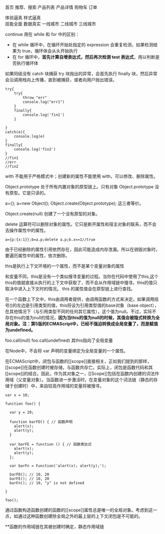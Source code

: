 首页 推荐、搜索  产品列表 产品详情  购物车 订单

体验逼真   样式逼真  
技能全面
数据真实
一线城市 
二线城市
三线城市

continue 用在 while 和 for 中的区别：



- 在 while 循环中，在循环开始处指定的 expression 会重复检测，如果检测结果为 true，循环体会从头开始执行
- 在 for 循环中，**首先计算自增表达式，然后再次检测 test 表达式**，用以判断是否执行循环体
 


如果同级没有 catch 块捕获 try 块抛出的异常，会首先执行 finally 块，然后异常会沿调用栈向上传播，直到被捕获，或者向用户抛出错误。

    try{
	    try{
	    	throw "err"
	    	console.log("err1")
	    }
	    finally{
	    	console.log('fin1')
	    }
    
    }
    catch(e){
    	console.log(e)
    }
    finally{
    	console.log('fin2')
    }
	//fin1
	//err
	//fin2


with 不能用于严格模式中；创建新的属性不能使用 with，可以修改、删除属性。



Object.prototype 处于所有内置对象的原型链上。只有对象 Object.prototype 没有原型。它是只读的。

a={}; a=new Object(); Object.create(Object.prototype); 这三者等价。

Object.create(null) 创建了一个没有原型的对象。

delete 运算符可以删除对象的属性。它只是断开属性和宿主对象的联系，而不会去操作属性中的属性。

    a={p:{x:1}};b=a.p;delete a.p;b.x==1//true

由于已经删除的属性引用依然存在，因此可能造成内存泄漏。所以在销毁对象时，要遍历属性中的属性，依次删除。

this是执行上下文环境的一个属性，而不是某个变量对象的属性

和变量不同，this是没有一个类似搜寻变量的过程。当你在代码中使用了this,这个 this的值就直接从执行的上下文中获取了，而不会从作用域链中搜寻。this的值只取决中进入上下文时的情况。 this 的属性值会在原型链上进行查找。

在一个函数上下文中，this由调用者提供，由调用函数的方式来决定。如果调用括号()的左边是引用类型的值，this将设为引用类型值的base对象（base object），在其他情况下（与引用类型不同的任何其它属性），这个值为null。不过，实际不存在this的值为null的情况，**因为当this的值为null的时候，其值会被隐式转换为全局对象。注：第5版的ECMAScript中，已经不强迫转换成全局变量了，而是赋值为undefined。**

foo.call(null)    foo.call(undefined)   其this指向了全局变量

在Node中，不会将 var 声明的变量绑定为全局变量的一个属性。

在ECMAScript中，闭包与函数的[[scope]]直接相关，正如我们提到的那样，[[scope]]在函数创建时被存储，与函数共存亡。实际上，闭包是函数代码和其[[scope]]的结合。因此，作为其对象之一，[[Scope]]包括在函数内创建的词法作用域（父变量对象）。当函数进一步激活时，在变量对象的这个词法链（静态的存储于创建时）中，来自较高作用域的变量将被搜寻。

	var x = 10;

	function foo() {

	  var y = 20;

	  function barFD() { // 函数声明
	    alert(x);
	    alert(y);
	  }

	  var barFE = function () { // 函数表达式
	    alert(x);
	    alert(y);
	  };

	  var barFn = Function('alert(x); alert(y);');

	  barFD(); // 10, 20
	  barFE(); // 10, 20
	  barFn(); // 10, "y" is not defined

	}

	foo();
	
通过函数构造函数创建的函数的[[scope]]属性总是唯一的全局对象。考虑到这一点，如通过这种函数创建除全局之外的最上层的上下文闭包是不可能的。

**函数的作用域链在其被创建时确定，静态作用域链

